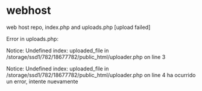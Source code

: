 # webhost
web host repo, index.php and uploads.php [upload failed]

Error in uploads.php:

Notice: Undefined index: uploaded_file in /storage/ssd1/782/18677782/public_html/uploader.php on line 3

Notice: Undefined index: uploaded_file in /storage/ssd1/782/18677782/public_html/uploader.php on line 4
ha ocurrido un error, intente nuevamente
